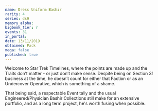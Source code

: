 ```yaml
---
name: Dress Uniform Bashir
rarity: 4
series: ds9
memory_alpha:
bigbook_tier: 7
events: 31
in_portal:
date: 13/11/2019
obtained: Pack
mega: false
published: true
---
```


Welcome to Star Trek Timelines, where the points are made up and the Traits don’t matter - or just don’t make sense. Despite being on Section 31 business at the time, he doesn’t count for either that Faction or as an Undercover Operative, which is something of a shame.

That being said, a respectable Event tally and the usual Engineered/Physician Bashir Collections still make for an extensive portfolio, and as a long term project, he's worth fusing when possible.
